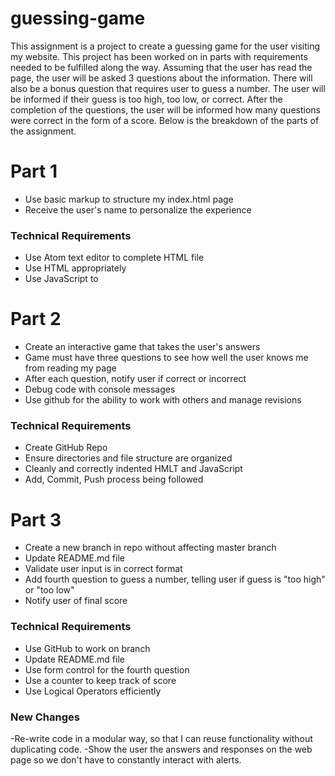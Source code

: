 # guessing-game
This assignment is a project to create a guessing game for the user visiting my website. This project has been worked on in parts with requirements needed to be fulfilled along the way.
Assuming that the user has read the page, the user will be asked 3 questions about
the information. There will also be a bonus question that requires user to guess
a number. The user will be informed if their guess is too high, too low, or correct.
After the completion of the questions, the user will be informed how many questions
were correct in the form of a score.
Below is the breakdown of the parts of the assignment.  

# Part 1
* Use basic markup to structure my index.html page
* Receive the user's name to personalize the experience
### Technical Requirements
- Use Atom text editor to complete HTML file
- Use HTML appropriately
- Use JavaScript to

# Part 2
* Create an interactive game that takes the user's answers
* Game must have three questions to see how well the user knows me from reading my page
* After each question, notify user if correct or incorrect
* Debug code with console messages
* Use github for the ability to work with others and manage revisions
### Technical Requirements
- Create GitHub Repo
- Ensure directories and file structure are organized
- Cleanly and correctly indented HMLT and JavaScript
- Add, Commit, Push process being followed

# Part 3
* Create a new branch in repo without affecting master branch
* Update README.md file
* Validate user input is in correct format
* Add fourth question to guess a number, telling user if guess is "too high" or "too low"
* Notify user of final score
### Technical Requirements
- Use GitHub to work on branch
- Update README.md file
- Use form control for the fourth question
- Use a counter to keep track of score
- Use Logical Operators efficiently

### New Changes
-Re-write code in a modular way, so that I can reuse functionality without duplicating code.
-Show the user the answers and responses on the web page so we don't have to constantly interact with alerts. 

